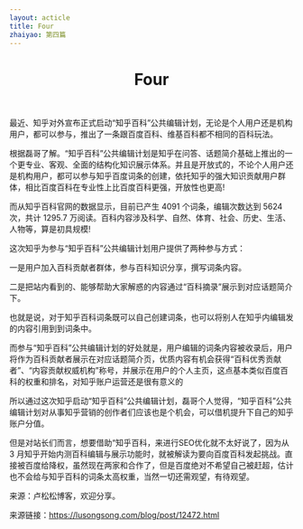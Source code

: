 ```yaml
---
layout: acticle
title: Four
zhaiyao: 第四篇
---
```

<h1 style="text-align: center;">Four</h1><br>
<p>
	最近、知乎对外宣布正式启动“知乎百科”公共编辑计划，无论是个人用户还是机构用户，都可以参与，推出了一条跟百度百科、维基百科都不相同的百科玩法。


根据磊哥了解。“知乎百科”公共编辑计划是知乎在问答、话题简介基础上推出的一个更专业、客观、全面的结构化知识展示体系。并且是开放式的，不论个人用户还是机构用户，都可以参与知乎百度词条的创建，依托知乎的强大知识贡献用户群体，相比百度百科在专业性上比百度百科更强，开放性也更高!


而从知乎百科官网的数据显示，目前已产生 4091 个词条，编辑次数达到 5624 次，共计 1295.7 万阅读。百科内容涉及科学、自然、体育、社会、历史、生活、人物等，算是初具规模!


这次知乎为参与“知乎百科”公共编辑计划用户提供了两种参与方式：


一是用户加入百科贡献者群体，参与百科知识分享，撰写词条内容。


二是把站内看到的、能够帮助大家解惑的内容通过“百科摘录”展示到对应话题简介下。


也就是说，对于知乎百科词条既可以自己创建词条，也可以将别人在知乎内编辑发的内容引用到到词条中。


而参与“知乎百科”公共编辑计划的好处就是，用户编辑的词条内容被收录后，用户将作为百科贡献者展示在对应话题简介页，优质内容有机会获得“百科优秀贡献者”、“内容贡献权威机构”称号，并展示在用户的个人主页，这点基本类似百度百科的权重和排名，对知乎账户运营还是很有意义的


所以通过这次知乎启动“知乎百科”公共编辑计划，磊哥个人觉得，“知乎百科”公共编辑计划对从事知乎营销的创作者们应该也是个机会，可以借机提升下自己的知乎账户分值。


但是对站长们而言，想要借助“知乎百科，来进行SEO优化就不太好说了，因为从 3 月知乎开始内测百科编辑与展示功能时，就被解读为要向百度百科发起挑战。直接被百度给降权，虽然现在两家和合作了，但是百度绝对不希望自己被赶超，估计也不会给与知乎百科的词条太高权重，当然一切还需观望，有待观望。


来源：卢松松博客，欢迎分享。


来源链接：https://lusongsong.com/blog/post/12472.html
</p>